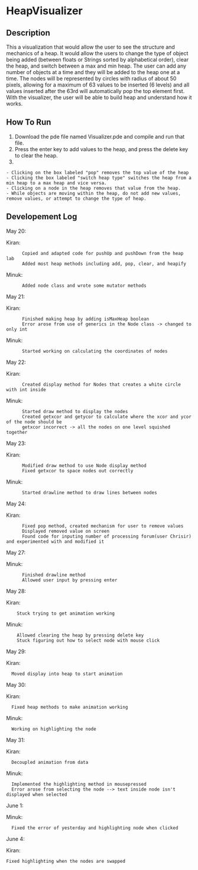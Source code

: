 # HeapVisualizer

## Description

  This a visualization that would allow the user to see the structure and mechanics of a heap. It would allow the users to change the type of object being added (between floats or Strings sorted by alphabetical order), clear the heap, and switch between a max and min heap. The user can add any number of objects at a time and they will be added to the heap one at a time. The nodes will be represented by circles with radius of about 50 pixels, allowing for a maximum of 63 values to be inserted (6 levels) and all values inserted after the 63rd will automatically pop the top element first. With the visualizer, the user will be able to build heap and understand how it works.

## How To Run

  1. Download the pde file named Visualizer.pde and compile and run that file.
  2. Press the enter key to add values to the heap, and press the delete key to clear the heap.
  3.
    - Clicking on the box labeled "pop" removes the top value of the heap
    - Clicking the box labeled "switch heap type" switches the heap from a min heap to a max heap and vice versa.
    - Clicking on a node in the heap removes that value from the heap.
    - While objects are moving within the heap, do not add new values, remove values, or attempt to change the type of heap.

## Developement Log

  May 20:

   Kiran:

          Copied and adapted code for pushUp and pushDown from the heap lab
          Added most heap methods including add, pop, clear, and heapify

   Minuk:

          Added node class and wrote some mutator methods

  May 21:

   Kiran:

          Finished making heap by adding isMaxHeap boolean
          Error arose from use of generics in the Node class -> changed to only int

   Minuk:

          Started working on calculating the coordinates of nodes

  May 22:

   Kiran:

          Created display method for Nodes that creates a white circle with int inside

   Minuk:

          Started draw method to display the nodes
          Created getxcor and getycor to calculate where the xcor and ycor of the node should be
          getxcor incorrect -> all the nodes on one level squished together

  May 23:

   Kiran:

          Modified draw method to use Node display method
          Fixed getxcor to space nodes out correctly

   Minuk:

          Started drawline method to draw lines between nodes

  May 24:

   Kiran:

          Fixed pop method, created mechanism for user to remove values
          Displayed removed value on screen
          Found code for inputing number of processing forum(user Chrisir) and experimented with and modified it

  May 27:

   Minuk:

          Finished drawline method
          Allowed user input by pressing enter

  May 28:

  Kiran:

        Stuck trying to get animation working

   Minuk:

        Allowed clearing the heap by pressing delete key
        Stuck figuring out how to select node with mouse click

  May 29:

  Kiran:

      Moved display into heap to start animation

  May 30:

  Kiran:

      Fixed heap methods to make animation working

  Minuk:

      Working on highlighting the node

  May 31:

  Kiran:

      Decoupled animation from data

  Minuk:

      Implemented the highlighting method in mousepressed
      Error arose from selecting the node --> text inside node isn't displayed when selected

  June 1:

  Minuk:

      Fixed the error of yesterday and highlighting node when clicked

  June 4:

  Kiran:

    Fixed highlighting when the nodes are swapped
